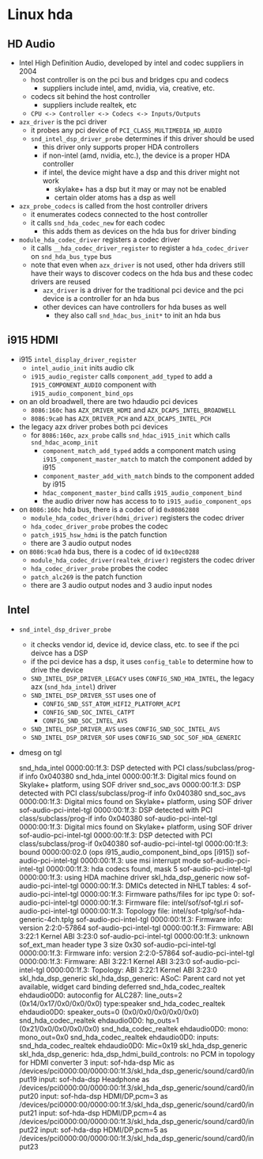 Linux hda
=========

## HD Audio

- Intel High Definition Audio, developed by intel and codec suppliers in 2004
  - host controller is on the pci bus and bridges cpu and codecs
    - suppliers include intel, amd, nvidia, via, creative, etc.
  - codecs sit behind the host controller
    - suppliers include realtek, etc
  - `CPU <-> Controller <-> Codecs <-> Inputs/Outputs`
- `azx_driver` is the pci driver
  - it probes any pci device of `PCI_CLASS_MULTIMEDIA_HD_AUDIO`
  - `snd_intel_dsp_driver_probe` determines if this driver should be used
    - this driver only supports proper HDA controllers
    - if non-intel (amd, nvidia, etc.), the device is a proper HDA controller
    - if intel, the device might have a dsp and this driver might not work
      - skylake+ has a dsp but it may or may not be enabled
      - certain older atoms has a dsp as well
- `azx_probe_codecs` is called from the host controller drivers
  - it enumerates codecs connected to the host controller
  - it calls `snd_hda_codec_new` for each codec
    - this adds them as devices on the hda bus for driver binding
- `module_hda_codec_driver` registers a codec driver
  - it calls `__hda_codec_driver_register` to register a `hda_codec_driver` on
    `snd_hda_bus_type` bus
  - note that even when `azx_driver` is not used, other hda drivers still have
    their ways to discover codecs on the hda bus and these codec drivers are
    reused
    - `azx_driver` is a driver for the traditional pci device and the pci
      device is a controller for an hda bus
    - other devices can have controllers for hda buses as well
      - they also call `snd_hdac_bus_init*` to init an hda bus

## i915 HDMI

- i915 `intel_display_driver_register`
  - `intel_audio_init` inits audio clk
  - `i915_audio_register` calls `component_add_typed` to add a
    `I915_COMPONENT_AUDIO` component with `i915_audio_component_bind_ops`
- on an old broadwell, there are two hdaudio pci devices
  - `8086:160c` has `AZX_DRIVER_HDMI` and `AZX_DCAPS_INTEL_BROADWELL`
  - `8086:9ca0` has `AZX_DRIVER_PCH` and `AZX_DCAPS_INTEL_PCH`
- the legacy azx driver probes both pci devices
  - for `8086:160c`, `azx_probe` calls `snd_hdac_i915_init` which calls
    `snd_hdac_acomp_init`
    - `component_match_add_typed` adds a component match using
      `i915_component_master_match` to match the component added by i915
    - `component_master_add_with_match` binds to the component added by i915
    - `hdac_component_master_bind` calls `i915_audio_component_bind`
    - the audio driver now has access to to `i915_audio_component_ops`
- on `8086:160c` hda bus, there is a codec of id `0x80862808`
  - `module_hda_codec_driver(hdmi_driver)` registers the codec driver
  - `hda_codec_driver_probe` probes the codec
  - `patch_i915_hsw_hdmi` is the patch function
  - there are 3 audio output nodes
- on `8086:9ca0` hda bus, there is a codec of id `0x10ec0288`
  - `module_hda_codec_driver(realtek_driver)` registers the codec driver
  - `hda_codec_driver_probe` probes the codec
  - `patch_alc269` is the patch function
  - there are 3 audio output nodes and 3 audio input nodes

## Intel

- `snd_intel_dsp_driver_probe`
  - it checks vendor id, device id, device class, etc. to see if the pci
    deivce has a DSP
  - if the pci device has a dsp, it uses `config_table` to determine how to
    drive the device
  - `SND_INTEL_DSP_DRIVER_LEGACY` uses `CONFIG_SND_HDA_INTEL`, the legacy azx
    (`snd_hda_intel`) driver
  - `SND_INTEL_DSP_DRIVER_SST` uses one of
    - `CONFIG_SND_SST_ATOM_HIFI2_PLATFORM_ACPI`
    - `CONFIG_SND_SOC_INTEL_CATPT`
    - `CONFIG_SND_SOC_INTEL_AVS`
  - `SND_INTEL_DSP_DRIVER_AVS` uses `CONFIG_SND_SOC_INTEL_AVS`
  - `SND_INTEL_DSP_DRIVER_SOF` uses `CONFIG_SND_SOC_SOF_HDA_GENERIC`
- dmesg on tgl

    snd_hda_intel 0000:00:1f.3: DSP detected with PCI class/subclass/prog-if info 0x040380
    snd_hda_intel 0000:00:1f.3: Digital mics found on Skylake+ platform, using SOF driver
    snd_soc_avs 0000:00:1f.3: DSP detected with PCI class/subclass/prog-if info 0x040380
    snd_soc_avs 0000:00:1f.3: Digital mics found on Skylake+ platform, using SOF driver
    sof-audio-pci-intel-tgl 0000:00:1f.3: DSP detected with PCI class/subclass/prog-if info 0x040380
    sof-audio-pci-intel-tgl 0000:00:1f.3: Digital mics found on Skylake+ platform, using SOF driver
    sof-audio-pci-intel-tgl 0000:00:1f.3: DSP detected with PCI class/subclass/prog-if 0x040380
    sof-audio-pci-intel-tgl 0000:00:1f.3: bound 0000:00:02.0 (ops i915_audio_component_bind_ops [i915])
    sof-audio-pci-intel-tgl 0000:00:1f.3: use msi interrupt mode
    sof-audio-pci-intel-tgl 0000:00:1f.3: hda codecs found, mask 5
    sof-audio-pci-intel-tgl 0000:00:1f.3: using HDA machine driver skl_hda_dsp_generic now
    sof-audio-pci-intel-tgl 0000:00:1f.3: DMICs detected in NHLT tables: 4
    sof-audio-pci-intel-tgl 0000:00:1f.3: Firmware paths/files for ipc type 0:
    sof-audio-pci-intel-tgl 0000:00:1f.3:  Firmware file:     intel/sof/sof-tgl.ri
    sof-audio-pci-intel-tgl 0000:00:1f.3:  Topology file:     intel/sof-tplg/sof-hda-generic-4ch.tplg
    sof-audio-pci-intel-tgl 0000:00:1f.3: Firmware info: version 2:2:0-57864
    sof-audio-pci-intel-tgl 0000:00:1f.3: Firmware: ABI 3:22:1 Kernel ABI 3:23:0
    sof-audio-pci-intel-tgl 0000:00:1f.3: unknown sof_ext_man header type 3 size 0x30
    sof-audio-pci-intel-tgl 0000:00:1f.3: Firmware info: version 2:2:0-57864
    sof-audio-pci-intel-tgl 0000:00:1f.3: Firmware: ABI 3:22:1 Kernel ABI 3:23:0
    sof-audio-pci-intel-tgl 0000:00:1f.3: Topology: ABI 3:22:1 Kernel ABI 3:23:0
    skl_hda_dsp_generic skl_hda_dsp_generic: ASoC: Parent card not yet available, widget card binding deferred
    snd_hda_codec_realtek ehdaudio0D0: autoconfig for ALC287: line_outs=2 (0x14/0x17/0x0/0x0/0x0) type:speaker
    snd_hda_codec_realtek ehdaudio0D0:    speaker_outs=0 (0x0/0x0/0x0/0x0/0x0)
    snd_hda_codec_realtek ehdaudio0D0:    hp_outs=1 (0x21/0x0/0x0/0x0/0x0)
    snd_hda_codec_realtek ehdaudio0D0:    mono: mono_out=0x0
    snd_hda_codec_realtek ehdaudio0D0:    inputs:
    snd_hda_codec_realtek ehdaudio0D0:      Mic=0x19
    skl_hda_dsp_generic skl_hda_dsp_generic: hda_dsp_hdmi_build_controls: no PCM in topology for HDMI converter 3
    input: sof-hda-dsp Mic as /devices/pci0000:00/0000:00:1f.3/skl_hda_dsp_generic/sound/card0/input19
    input: sof-hda-dsp Headphone as /devices/pci0000:00/0000:00:1f.3/skl_hda_dsp_generic/sound/card0/input20
    input: sof-hda-dsp HDMI/DP,pcm=3 as /devices/pci0000:00/0000:00:1f.3/skl_hda_dsp_generic/sound/card0/input21
    input: sof-hda-dsp HDMI/DP,pcm=4 as /devices/pci0000:00/0000:00:1f.3/skl_hda_dsp_generic/sound/card0/input22
    input: sof-hda-dsp HDMI/DP,pcm=5 as /devices/pci0000:00/0000:00:1f.3/skl_hda_dsp_generic/sound/card0/input23
